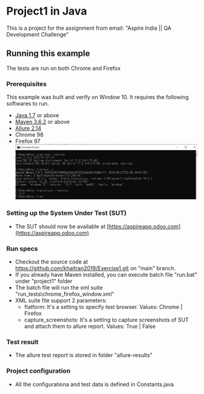 # Project1 in Java

This is a project for the assignment from email: "Aspire India || QA Development Challenge"

## Running this example
The tests are run on both Chrome and Firefox

### Prerequisites

This example was built and verify on Window 10. It requires the following softwares to run.
  * [Java 1.7](https://www.oracle.com/java/technologies/downloads/#jdk17-windows) or above
  * [Maven 3.6.2](https://maven.apache.org/install.html) or above
  * [Allure 2.14](https://docs.qameta.io/allure/)
  * Chrome 98
  * Firefox 97
  ![Command line tools](tools.png "Command line tools")

### Setting up the System Under Test (SUT)

  * The SUT should now be available at [https://aspireapp.odoo.com](https://aspireapp.odoo.com)

### Run specs

  * Checkout the source code at https://github.com/khaitran2019/Exercise1.git on "main" branch.
  * If you already have Maven installed, you can execute batch file "run.bat" under "project1" folder
  * The batch file will run the xml suite  "run_tests\chrome_firefox_window.xml"
  * XML suite file support 2 parameters:
     - flatform: It's a setting to specify test browser. Values: Chrome | Firefox  
	 - capture_screenshots: It's a setting to capture screenshots of SUT and attach them to allure report. Values: True | False

### Test result
- The allure test report is stored in folder "allure-results"

### Project configuration

- All the configurationa and test data is defined in Constants.java

